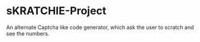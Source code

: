 sKRATCHIE-Project
=================

An alternate Captcha like code generator, which ask the user to scratch and see the numbers.
